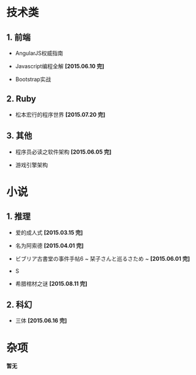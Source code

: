 # 技术类

## 1. 前端

*  AngularJS权威指南

*  Javascript编程全解 __[2015.06.10 完]__

*  Bootstrap实战

## 2. Ruby

*  松本宏行的程序世界 __[2015.07.20 完]__

## 3. 其他

*  程序员必读之软件架构 __[2015.06.05 完]__

*  游戏引擎架构

# 小说

## 1. 推理

*  爱的成人式 __[2015.03.15 完]__

*  名为阿索德 __[2015.04.01 完]__

*  ビブリア古書堂の事件手帖6 ~ 栞子さんと巡るさため ~  __[2015.06.01 完]__

*  S

*  希腊棺材之谜 __[2015.08.11 完]__

## 2. 科幻

*  三体 __[2015.06.16 完]__

# 杂项

**暂无**

